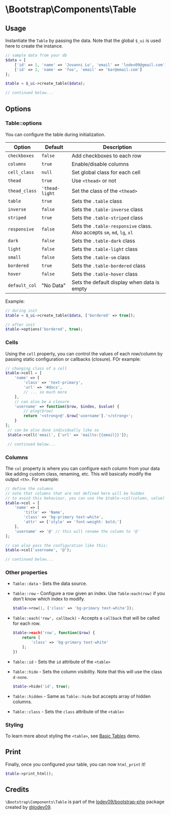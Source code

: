 # \Bootstrap\Components\Table

## Usage

Instantiate the `Table` by passing the data. Note that the global `$_ui` is used here to create the instance.

```php
// sample data from your db
$data = [
    ['id' => 1, 'name' => 'Jovanni Lo', 'email' => 'lodev09@gmail.com'],
    ['id' => 2, 'name' => 'foo', 'email' => 'bar@email.com']
];

$table = $_ui->create_table($data);

// continued below...
```

## Options

### Table::options

You can configure the table during initialization.

| Option | Default | Description |
| ------ | ------- | ----------- |
| `checkboxes` | `false` | Add checkboxes to each row |
| `columns` | `true` | Enable/disable columns |
| `cell_class` | `null` | Set global class for each cell |
| `thead` | `true` | Use `<thead>` or not |
| `thead_class` | `'thead-light` | Set the class of the `<thead>` |
| `table` | `true` | Sets the `.table` class |
| `inverse` | `false` | Sets the `.table-inverse` class |
| `striped` | `true` | Sets the `.table-striped` class |
| `responsive` | `false` | Sets the `.table-responsive` class. Also accepts `sm`, `md`, `lg`, `xl` |
| `dark` | `false` | Sets the `.table-dark` class |
| `light` | `false` | Sets the `.table-light` class |
| `small` | `false` | Sets the `.table-sm` class |
| `bordered` | `true` | Sets the `.table-bordered` class |
| `hover` | `false` | Sets the `.table-hover` class |
| `default_col` | "No Data" | Sets the default display when data is empty |

Example:
```php
// during init
$table = $_ui->create_table($data, ['bordered' => true]);

// after init
$table->options('bordered', true);
```

### Cells

Using the `cell` property, you can control the values of each row/column by passing static configuration or callbacks (closure). FOr example:

```php
// changing class of a cell
$table->cell = [
    'name' => [
        'class' => 'text-primary',
        'url' => '#docs',
        // ... so much more
    ],
    // can also be a closure
    'username' => function($row, $index, $value) {
        // plog($row)
        return '<strong>@'.$row['username'].'</strong>';
    }
];
 // can be also done individually like so
 $table->cell('email', ['url' => 'mailto:{{email}}']);

 // continued below...
```

### Columns

The `col` property is where you can configure each column from your data like adding custom class, renaming, etc. This will basically modify the output `<th>`. For example:

```php
// define the columns
// note that columns that are not defined here will be hidden
// to avoid this behaviour, you can use the $table->col(column, value) way
$table->col = [
    'name' => [
    	'title' => 'Name',
        'class' => 'bg-primary text-white',
        'attr' => ['style' => 'font-weight: bold;']
    ],
    'username' => '@' // this will rename the column to '@'
];

// can also pass the configuration like this:
$table->col('username', '@');

// continued below...
```

### Other properties
- `Table::data` - Sets the data source.
- `Table::row` - Configure a row given an index. Use `Table:each(row)` if you don't know which index to modify.

    ```php
    $table->row(1, ['class' => 'bg-primary text-white']);
    ```

- `Table::each('row', callback)` - Accepts a `callback` that will be called for each row.

    ```php
    $table->each('row', function($row) {
        return [
        	'class' => 'bg-primary text-white'
        ];
    })
    ```

- `Table::id` - Sets the `id` attribute of the `<table>`
- `Table::hide` - Sets the column visibility. Note that this will use the class `d-none`.

    ```php
    $table->hide('id', true);
    ```

- `Table::hidden` - Same as `Table::hide` but accepts array of hidden columns.
- `Table::class` - Sets the `class` attribute of the `<table>`

### Styling

To learn more about styling the `<table>`, see [Basic Tables](tables_basic.php) demo.

## Print

Finally, once you configured your table, you can now `html_print` it!
```php
$table->print_html();
```

## Credits

`\Bootstrap\Components\Table` is part of the [lodev09/bootstrap-php](https://github.com/lodev09/bootstrap-php) package created by [@lodev09](https://twitter.com/lodev09).